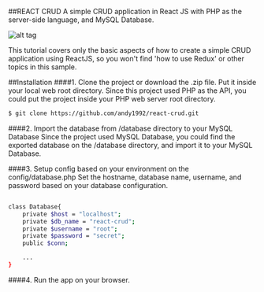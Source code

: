 ##REACT CRUD
A simple CRUD application in React JS with PHP as the server-side language, and MySQL Database.

![alt tag](http://i63.tinypic.com/2vci87n.png)

This tutorial covers only the basic aspects of how to create a simple CRUD application using ReactJS, so you won't find 'how to use Redux' or
 other topics in this sample.

##Installation
####1. Clone the project or download the .zip file. Put it inside your local web root directory.
Since this project used PHP as the API, you could put the project inside your PHP web server root directory.

```sh
$ git clone https://github.com/andy1992/react-crud.git
```

####2. Import the database from /database directory to your MySQL Database
Since the project used MySQL Database, you could find the exported database on the /database directory, and import it to your MySQL Database.

####3. Setup config based on your environment on the config/database.php
Set the hostname, database name, username, and password based on your database configuration.

```sh

class Database{
    private $host = "localhost";
    private $db_name = "react-crud";
    private $username = "root";
    private $password = "secret";
    public $conn;

    ...
}
```

####4. Run the app on your browser.